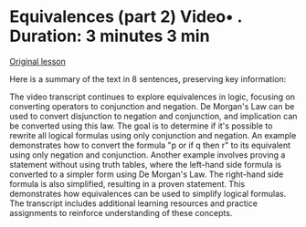 # Equivalences (part 2) Video• . Duration: 3 minutes 3 min

[Original lesson](https://www.coursera.org/learn/uol-fundamentals-of-computer-science/lecture/iTK5b/equivalences-part-2)

Here is a summary of the text in 8 sentences, preserving key information:

The video transcript continues to explore equivalences in logic, focusing on converting operators to conjunction and negation. De Morgan's Law can be used to convert disjunction to negation and conjunction, and implication can be converted using this law. The goal is to determine if it's possible to rewrite all logical formulas using only conjunction and negation. An example demonstrates how to convert the formula "p or if q then r" to its equivalent using only negation and conjunction. Another example involves proving a statement without using truth tables, where the left-hand side formula is converted to a simpler form using De Morgan's Law. The right-hand side formula is also simplified, resulting in a proven statement. This demonstrates how equivalences can be used to simplify logical formulas. The transcript includes additional learning resources and practice assignments to reinforce understanding of these concepts.

